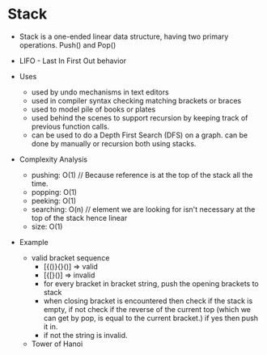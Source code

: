 # Stack
- Stack is a one-ended linear data structure, having two primary operations. Push() and Pop()
- LIFO - Last In First Out behavior

- Uses
  - used by undo mechanisms in text editors
  - used in compiler syntax checking matching brackets or braces
  - used to model pile of books or plates
  - used behind the scenes to support recursion by keeping track of previous function calls.
  - can be used to do a Depth First Search (DFS) on a graph. can be done by manually or recursion both using stacks.

- Complexity Analysis
  - pushing: O(1) // Because reference is at the top of the stack all the time.
  - popping: O(1)
  - peeking: O(1)
  - searching: O(n) // element we are looking for isn't necessary at the top of the stack hence linear
  - size: O(1)

- Example
  - valid bracket sequence
    - [{()}{}()] => valid
    - [{[}()] => invalid
    - for every bracket in bracket string, push the opening brackets to stack
    - when closing bracket is encountered then check if the stack is empty, if not check if the reverse of the current top (which we can get by pop, is equal to the current bracket.) if yes then push it in.
    - if not the string is invalid.
  - Tower of Hanoi